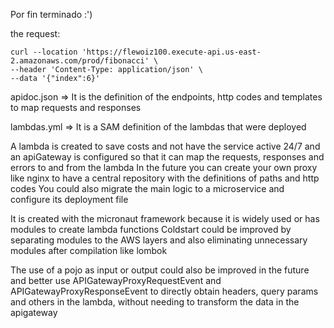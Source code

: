 Por fin terminado :')

the request:

    curl --location 'https://flewoiz100.execute-api.us-east-2.amazonaws.com/prod/fibonacci' \
    --header 'Content-Type: application/json' \
    --data '{"index":6}'


apidoc.json => It is the definition of the endpoints, http codes and templates to map requests and responses

lambdas.yml => It is a SAM definition of the lambdas that were deployed

A lambda is created to save costs and not have the service active 24/7 and an apiGateway is configured so that it can map the requests, responses and errors to and from the lambda
In the future you can create your own proxy like nginx to have a central repository with the definitions of paths and http codes
You could also migrate the main logic to a microservice and configure its deployment file

It is created with the micronaut framework because it is widely used or has modules to create lambda functions
Coldstart could be improved by separating modules to the AWS layers and also eliminating unnecessary modules after compilation like lombok

The use of a pojo as input or output could also be improved in the future and better use APIGatewayProxyRequestEvent and APIGatewayProxyResponseEvent
to directly obtain headers, query params and others in the lambda, without needing to transform the data in the apigateway